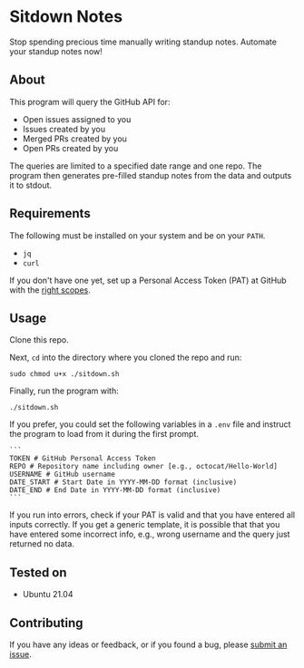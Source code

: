 # Sitdown Notes

Stop spending precious time manually writing standup notes. Automate
your standup notes now!

## About

This program will query the GitHub API for:

-   Open issues assigned to you
-   Issues created by you
-   Merged PRs created by you
-   Open PRs created by you

The queries are limited to a specified date range and one repo. The
program then generates pre-filled standup notes from the data and
outputs it to stdout.

## Requirements

The following must be installed on your system and be on your `PATH`.

-   `jq`
-   `curl`

If you don't have one yet, set up a Personal Access Token (PAT) at
GitHub with the [right
scopes](https://docs.github.com/en/graphql/guides/forming-calls-with-graphql).

## Usage

Clone this repo.

Next, `cd` into the directory where you cloned the repo and run:

`sudo chmod u+x ./sitdown.sh`

Finally, run the program with:

`./sitdown.sh`

If you prefer, you could set the following variables in a `.env` file
and instruct the program to load from it during the first prompt.

    ```
    TOKEN # GitHub Personal Access Token
    REPO # Repository name including owner [e.g., octocat/Hello-World] 
    USERNAME # GitHub username
    DATE_START # Start Date in YYYY-MM-DD format (inclusive) 
    DATE_END # End Date in YYYY-MM-DD format (inclusive) 
    ```

If you run into errors, check if your PAT is valid and that you have
entered all inputs correctly. If you get a generic template, it is
possible that that you have entered some incorrect info, e.g., wrong
username and the query just returned no data.

## Tested on

-   Ubuntu 21.04

## Contributing

If you have any ideas or feedback, or if you found a bug, please [submit
an issue](https://github.com/calvh/sitdown-notes/issues/new).
